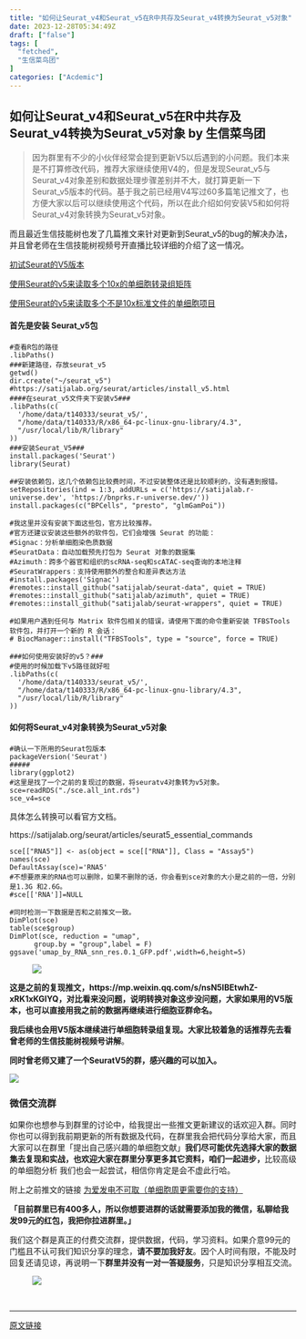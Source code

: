 ```yaml
---
title: "如何让Seurat_v4和Seurat_v5在R中共存及Seurat_v4转换为Seurat_v5对象"
date: 2023-12-28T05:34:49Z
draft: ["false"]
tags: [
  "fetched",
  "生信菜鸟团"
]
categories: ["Acdemic"]
---
```

如何让Seurat_v4和Seurat_v5在R中共存及Seurat_v4转换为Seurat_v5对象 by 生信菜鸟团
------
<div><section data-tool="mdnice编辑器" data-website="https://www.mdnice.com"><blockquote data-tool="mdnice编辑器"><p>因为群里有不少的小伙伴经常会提到更新V5以后遇到的小问题。我们本来是不打算修改代码，推荐大家继续使用V4的，但是发现Seurat_v5与Seurat_v4对象差别和数据处理步骤差别并不大，就打算更新一下<span>Seurat_v5版本的代码</span>。基于我之前已经用V4写过60多篇笔记推文了，也方便大家以后可以继续使用这个代码，所以在此介绍如何安装V5和如何将Seurat_v4对象转换为Seurat_v5对象。</p></blockquote><p data-tool="mdnice编辑器">而且最近生信技能树也发了几篇推文来针对更新到Seurat_v5的bug的解决办法，并且曾老师在生信技能树视频号开直播比较详细的介绍了这一情况。</p><p data-tool="mdnice编辑器"><a href="https://mp.weixin.qq.com/s?__biz=MzI1Njk4ODE0MQ==&amp;mid=2247518295&amp;idx=1&amp;sn=f97bd58d2c21122ba5c7d250f7fa709e&amp;scene=21#wechat_redirect" data-linktype="2">初试Seurat的V5版本</a></p><p data-tool="mdnice编辑器"><a href="https://mp.weixin.qq.com/s?__biz=MzI1Njk4ODE0MQ==&amp;mid=2247518314&amp;idx=1&amp;sn=b53feba8104cfb9a377518852e871c66&amp;scene=21#wechat_redirect" data-linktype="2">使用Seurat的v5来读取多个10x的单细胞转录组矩阵</a></p><p data-tool="mdnice编辑器"><a href="https://mp.weixin.qq.com/s?__biz=MzAxMDkxODM1Ng==&amp;mid=2247527174&amp;idx=1&amp;sn=a062d9fc438756b4953fb0d71bfaee51&amp;scene=21#wechat_redirect" data-linktype="2">使用Seurat的v5来读取多个不是10x标准文件的单细胞项目</a></p><h4 data-tool="mdnice编辑器"><span></span>首先是安装 Seurat_v5包<span></span></h4><pre data-tool="mdnice编辑器"><span></span><code><span>#查看R包的路径</span><br>.libPaths()<br><span>###新建路径，存放seurat_v5</span><br>getwd()<br>dir.create(<span>"~/seurat_v5"</span>)<br><span>#https://satijalab.org/seurat/articles/install_v5.html</span><br><span>####在seurat_v5文件夹下安装v5###</span><br>.libPaths(c(<br>  <span>'/home/data/t140333/seurat_v5/'</span>, <br>  <span>"/home/data/t140333/R/x86_64-pc-linux-gnu-library/4.3"</span>,<br>  <span>"/usr/local/lib/R/library"</span> <br>))<br><span>###安装Seurat_V5###</span><br>install.packages(<span>'Seurat'</span>)<br><span>library</span>(Seurat)<br><br><span>##安装依赖包，这几个依赖包比较费时间，不过安装整体还是比较顺利的，没有遇到报错。</span><br>setRepositories(ind = <span>1</span>:<span>3</span>, addURLs = c(<span>'https://satijalab.r-universe.dev'</span>, <span>'https://bnprks.r-universe.dev/'</span>))<br>install.packages(c(<span>"BPCells"</span>, <span>"presto"</span>, <span>"glmGamPoi"</span>))<br><br><span>#我这里并没有安装下面这些包，官方比较推荐。</span><br><span>#官方还建议安装这些额外的软件包，它们会增强 Seurat 的功能：</span><br><span>#Signac：分析单细胞染色质数据</span><br><span>#SeuratData：自动加载预先打包为 Seurat 对象的数据集</span><br><span>#Azimuth：跨多个器官和组织的scRNA-seq和scATAC-seq查询的本地注释</span><br><span>#SeuratWrappers：支持使用额外的整合和差异表达方法</span><br><span>#install.packages('Signac')</span><br><span>#remotes::install_github("satijalab/seurat-data", quiet = TRUE)</span><br><span>#remotes::install_github("satijalab/azimuth", quiet = TRUE)</span><br><span>#remotes::install_github("satijalab/seurat-wrappers", quiet = TRUE)</span><br><br><span>#如果用户遇到任何与 Matrix 软件包相关的错误，请使用下面的命令重新安装 TFBSTools 软件包，并打开一个新的 R 会话：</span><br><span># BiocManager::install("TFBSTools", type = "source", force = TRUE)</span><br><br><span>###如何使用安装好的v5？###</span><br><span>#使用的时候加载下v5路径就好啦</span><br>.libPaths(c(<br>  <span>'/home/data/t140333/seurat_v5/'</span>, <br>  <span>"/home/data/t140333/R/x86_64-pc-linux-gnu-library/4.3"</span>,<br>  <span>"/usr/local/lib/R/library"</span> <br>))<br></code></pre><h4 data-tool="mdnice编辑器"><span></span>如何将Seurat_v4对象转换为Seurat_v5对象<span></span></h4><pre data-tool="mdnice编辑器"><span></span><code><span>#确认一下所用的Seurat包版本</span><br>packageVersion(<span>'Seurat'</span>)<br><span>#####</span><br><span>library</span>(ggplot2)<br><span>#这里是找了一个之前的复现过的数据，将seuratv4对象转为v5对象。</span><br>sce=readRDS(<span>"./sce.all_int.rds"</span>)<br>sce_v4=sce<br></code></pre><p data-tool="mdnice编辑器">具体怎么转换可以看官方文档。</p><p data-tool="mdnice编辑器">https://satijalab.org/seurat/articles/seurat5_essential_commands</p><pre data-tool="mdnice编辑器"><span></span><code>sce[[<span>"RNA5"</span>]] &lt;- as(object = sce[[<span>"RNA"</span>]], Class = <span>"Assay5"</span>)<br>names(sce)<br>DefaultAssay(sce)=<span>'RNA5'</span><br><span>#不想要原来的RNA也可以删除，如果不删除的话，你会看到sce对象的大小是之前的一倍，分别是1.3G 和2.6G。</span><br><span>#sce[['RNA']]=NULL  </span><br><br><span>#同时检测一下数据是否和之前推文一致。</span><br>DimPlot(sce)<br>table(sce$group)<br>DimPlot(sce, reduction = <span>"umap"</span>,<br>      group.by = <span>"group"</span>,label = <span>F</span>)<br>ggsave(<span>'umap_by_RNA_snn_res.0.1_GFP.pdf'</span>,width=<span>6</span>,height=<span>5</span>)<br></code></pre><figure data-tool="mdnice编辑器"><img data-imgfileid="100035135" data-ratio="0.8327526132404182" data-src="https://mmbiz.qpic.cn/mmbiz_png/iaRJcrq2Losibmuv7yko6ibW8uxcaQxcVFE2XL1j6CpaOdQImyWRbvIJtibl89WvfVrQCWyuHqCCoqEmuyN5qTrQ7g/640?wx_fmt=png&amp;from=appmsg" data-type="png" data-w="861" src="https://mmbiz.qpic.cn/mmbiz_png/iaRJcrq2Losibmuv7yko6ibW8uxcaQxcVFE2XL1j6CpaOdQImyWRbvIJtibl89WvfVrQCWyuHqCCoqEmuyN5qTrQ7g/640?wx_fmt=png&amp;from=appmsg"></figure><p data-tool="mdnice编辑器"><strong>这是之前的复现推文，https://mp.weixin.qq.com/s/nsN5IBEtwhZ-xRK1xKGIYQ，对比看来没问题，说明转换对象这步没问题，大家如果用的V5版本，也可以直接用我之前的数据再继续进行细胞亚群命名。</strong></p><p data-tool="mdnice编辑器"><strong>我后续也会用V5版本继续进行单细胞转录组复现。大家比较着急的话推荐先去看曾老师的生信技能树视频号讲解</strong>。</p><p data-tool="mdnice编辑器"><strong>同时曾老师又建了一个SeuratV5的群，感兴趣的可以加入。</strong></p><img data-imgfileid="100035136" data-ratio="1.2592592592592593" data-src="https://mmbiz.qpic.cn/mmbiz_png/iaRJcrq2Losibmuv7yko6ibW8uxcaQxcVFEpeu3VO6MF42raSPC9rmghRhQ42ktGcdcFwBL5ic6wspzeRSzbT5JF6A/640?wx_fmt=png&amp;from=appmsg" data-type="png" data-w="702" src="https://mmbiz.qpic.cn/mmbiz_png/iaRJcrq2Losibmuv7yko6ibW8uxcaQxcVFEpeu3VO6MF42raSPC9rmghRhQ42ktGcdcFwBL5ic6wspzeRSzbT5JF6A/640?wx_fmt=png&amp;from=appmsg"><h3 data-tool="mdnice编辑器"><span></span><span></span><span>微信交流群</span><span></span></h3><p data-tool="mdnice编辑器">如果你也想参与到群里的讨论中，给我提出一些推文更新建议的话欢迎入群。同时你也可以得到我前期更新的所有数据及代码，在群里我会把代码分享给大家，而且大家可以在群里「提出自己感兴趣的单细胞文献」<strong>我们尽可能优先选择大家的数据集去复现和实战，也欢迎大家在群里分享更多其它资料，咱们一起进步，</strong>比较高级的单细胞分析 我们也会一起尝试，相信你肯定是会不虚此行哈。</p><p data-tool="mdnice编辑器">附上之前推文的链接 <a href="https://mp.weixin.qq.com/s?__biz=MzUzMTEwODk0Ng==&amp;mid=2247512238&amp;idx=1&amp;sn=e0c6dc2ea0e089aabb78133e50fb5d7f&amp;scene=21#wechat_redirect" data-linktype="2">为爱发电不可取（单细胞周更需要你的支持）</a></p><p data-tool="mdnice编辑器"><strong>「目前群里已有400多人，所以你想要进群的话就需要添加我的微信，私聊给我发99元的红包，我把你拉进群里。」</strong></p><p data-tool="mdnice编辑器">我们这个群是真正的付费交流群，提供数据，代码，学习资料。如果介意99元的门槛且不认可我们知识分享的理念，<strong>请不要加我好友</strong>。因个人时间有限，不能及时回复还请见谅，再说明一下<strong>群里并没有一对一答疑服务</strong>，只是知识分享相互交流。</p><figure data-tool="mdnice编辑器"><img data-imgfileid="100035134" data-ratio="1" data-src="https://mmbiz.qpic.cn/mmbiz_png/iaRJcrq2Losibmuv7yko6ibW8uxcaQxcVFElJAd6icNia1FRSiadKN9nOC6GlHHY5xOIWJnfkkibqVCrSSxBWsiaibdTeUg/640?wx_fmt=png&amp;from=appmsg" data-type="png" data-w="172" src="https://mmbiz.qpic.cn/mmbiz_png/iaRJcrq2Losibmuv7yko6ibW8uxcaQxcVFElJAd6icNia1FRSiadKN9nOC6GlHHY5xOIWJnfkkibqVCrSSxBWsiaibdTeUg/640?wx_fmt=png&amp;from=appmsg"></figure></section><p><br></p><p><mp-style-type data-value="10000"></mp-style-type></p></div>  
<hr>
<a href="https://mp.weixin.qq.com/s/OMVZAMIyrJIEJfF63iKySw",target="_blank" rel="noopener noreferrer">原文链接</a>
